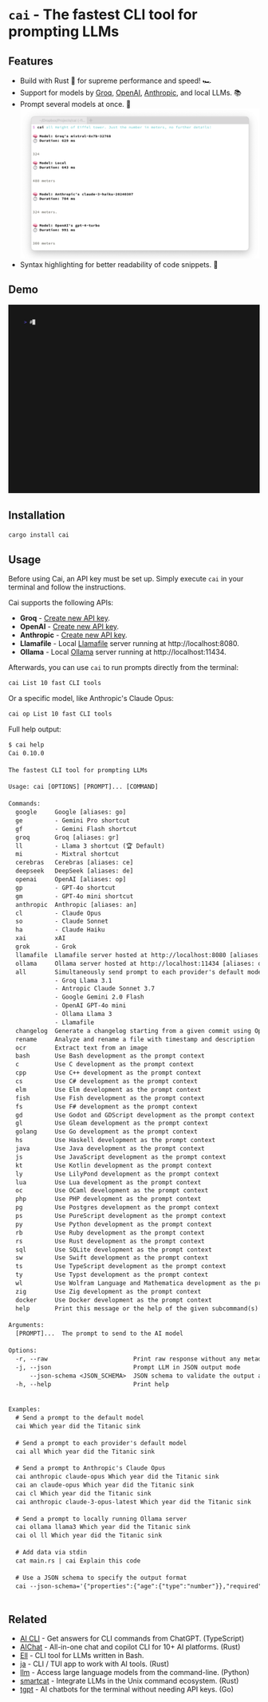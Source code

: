 # `cai` - The fastest CLI tool for prompting LLMs

## Features

- Build with Rust 🦀 for supreme performance and speed! 🏎️
- Support for models by [Groq], [OpenAI], [Anthropic], and local LLMs. 📚
- Prompt several models at once. 🤼
    ![Demo of cai's all command](screenshots/2024-04-13t1627_all.png)
- Syntax highlighting for better readability of code snippets. 🌈

[Groq]: https://console.groq.com/docs/models
[OpenAI]: https://platform.openai.com/docs/models
[Anthropic]: https://docs.anthropic.com/claude/docs/models-overview


## Demo

![`cai` demo](./demos/main.gif)


## Installation

```sh
cargo install cai
```


## Usage

Before using Cai, an API key must be set up.
Simply execute `cai` in your terminal and follow the instructions.

Cai supports the following APIs:

- **Groq** - [Create new API key](https://console.groq.com/keys).
- **OpenAI** - [Create new API key](https://platform.openai.com/api-keys).
- **Anthropic** -
    [Create new API key](https://console.anthropic.com/settings/keys).
- **Llamafile** - Local [Llamafile] server running at http://localhost:8080.
- **Ollama** - Local [Ollama] server running at http://localhost:11434.

[Llamafile]: https://github.com/Mozilla-Ocho/llamafile
[Ollama]: https://github.com/ollama/ollama

Afterwards, you can use `cai` to run prompts directly from the terminal:

```sh
cai List 10 fast CLI tools
```

Or a specific model, like Anthropic's Claude Opus:

```sh
cai op List 10 fast CLI tools
```

Full help output:

```txt
$ cai help
Cai 0.10.0

The fastest CLI tool for prompting LLMs

Usage: cai [OPTIONS] [PROMPT]... [COMMAND]

Commands:
  google     Google [aliases: go]
  ge         - Gemini Pro shortcut
  gf         - Gemini Flash shortcut
  groq       Groq [aliases: gr]
  ll         - Llama 3 shortcut (🏆 Default)
  mi         - Mixtral shortcut
  cerebras   Cerebras [aliases: ce]
  deepseek   DeepSeek [aliases: de]
  openai     OpenAI [aliases: op]
  gp         - GPT-4o shortcut
  gm         - GPT-4o mini shortcut
  anthropic  Anthropic [aliases: an]
  cl         - Claude Opus
  so         - Claude Sonnet
  ha         - Claude Haiku
  xai        xAI
  grok       - Grok
  llamafile  Llamafile server hosted at http://localhost:8080 [aliases: lf]
  ollama     Ollama server hosted at http://localhost:11434 [aliases: ol]
  all        Simultaneously send prompt to each provider's default model:
             - Groq Llama 3.1
             - Antropic Claude Sonnet 3.7
             - Google Gemini 2.0 Flash
             - OpenAI GPT-4o mini
             - Ollama Llama 3
             - Llamafile
  changelog  Generate a changelog starting from a given commit using OpenAI's GPT-4o
  rename     Analyze and rename a file with timestamp and description
  ocr        Extract text from an image
  bash       Use Bash development as the prompt context
  c          Use C development as the prompt context
  cpp        Use C++ development as the prompt context
  cs         Use C# development as the prompt context
  elm        Use Elm development as the prompt context
  fish       Use Fish development as the prompt context
  fs         Use F# development as the prompt context
  gd         Use Godot and GDScript development as the prompt context
  gl         Use Gleam development as the prompt context
  golang     Use Go development as the prompt context
  hs         Use Haskell development as the prompt context
  java       Use Java development as the prompt context
  js         Use JavaScript development as the prompt context
  kt         Use Kotlin development as the prompt context
  ly         Use LilyPond development as the prompt context
  lua        Use Lua development as the prompt context
  oc         Use OCaml development as the prompt context
  php        Use PHP development as the prompt context
  pg         Use Postgres development as the prompt context
  ps         Use PureScript development as the prompt context
  py         Use Python development as the prompt context
  rb         Use Ruby development as the prompt context
  rs         Use Rust development as the prompt context
  sql        Use SQLite development as the prompt context
  sw         Use Swift development as the prompt context
  ts         Use TypeScript development as the prompt context
  ty         Use Typst development as the prompt context
  wl         Use Wolfram Language and Mathematica development as the prompt context
  zig        Use Zig development as the prompt context
  docker     Use Docker development as the prompt context
  help       Print this message or the help of the given subcommand(s)

Arguments:
  [PROMPT]...  The prompt to send to the AI model

Options:
  -r, --raw                        Print raw response without any metadata
  -j, --json                       Prompt LLM in JSON output mode
      --json-schema <JSON_SCHEMA>  JSON schema to validate the output against
  -h, --help                       Print help


Examples:
  # Send a prompt to the default model
  cai Which year did the Titanic sink

  # Send a prompt to each provider's default model
  cai all Which year did the Titanic sink

  # Send a prompt to Anthropic's Claude Opus
  cai anthropic claude-opus Which year did the Titanic sink
  cai an claude-opus Which year did the Titanic sink
  cai cl Which year did the Titanic sink
  cai anthropic claude-3-opus-latest Which year did the Titanic sink

  # Send a prompt to locally running Ollama server
  cai ollama llama3 Which year did the Titanic sink
  cai ol ll Which year did the Titanic sink

  # Add data via stdin
  cat main.rs | cai Explain this code

  # Use a JSON schema to specify the output format
  cai --json-schema='{"properties":{"age":{"type":"number"}},"required":["age"]}' gp Barack Obama
  
```


## Related

- [AI CLI] - Get answers for CLI commands from ChatGPT. (TypeScript)
- [AIChat] - All-in-one chat and copilot CLI for 10+ AI platforms. (Rust)
- [Ell] - CLI tool for LLMs written in Bash.
- [ja] - CLI / TUI app to work with AI tools. (Rust)
- [llm] - Access large language models from the command-line. (Python)
- [smartcat] - Integrate LLMs in the Unix command ecosystem. (Rust)
- [tgpt] - AI chatbots for the terminal without needing API keys. (Go)

[AI CLI]: https://github.com/abhagsain/ai-cli
[AIChat]: https://github.com/sigoden/aichat
[Ell]: https://github.com/simonmysun/ell
[ja]: https://github.com/joshka/ja
[llm]: https://github.com/simonw/llm
[smartcat]: https://github.com/efugier/smartcat
[tgpt]: https://github.com/aandrew-me/tgpt
